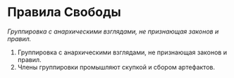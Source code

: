 # Правила Свободы
*Группировка с анархическими взглядами, не признающая законов и правил.*

1. Группировка с анархическими взглядами, не признающая законов и правил. 
2. Члены группировки промышляют скупкой и сбором артефактов.
